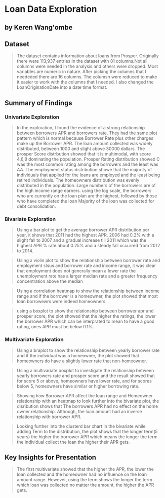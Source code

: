 # Loan Data Exploration 
## by Keren Wang'ombe


## Dataset

> The dataset contains information about loans from Prosper. Originally there were 113,937 entries in the dataset with 81 columns.Not all columns were needed in the analysis and others were dropped. Most variables are numeric in nature. After picking the columns that I neededed there are 16 columns. The columsn were reduced to make it easier to work with the columns that I needed. 
> I also changed the LoanOriginationDate into a date time format.

## Summary of Findings

### Univariate Exploration

> In the exploration, I found the evidence of a strong relationship between borrowers APR and borrowers rate. They had the same plot pattern which is normal because Borrower Rate plus other charges make up the Borrower APR. The loan amount collected was widely distributed, between 1000 and slight above 30000 dollars. The prosper Score distrbution showed that it is multimodal, with score 4,6,8 dominating the population. Prosper Rating distribution showed C was the most common rating among the borrowers and the least was AA. The employment status distribution showe that the  majority of individuals that applied for the loans are employed and the least being retired individuals. The homeowners distribution was evenly distributed in the population. Large numbers of the borrowers are of the high income range earners. using the log scale, the borrowers who are currently on the loan plan are the highest, followed by those who have completed the loan Majority of the loan was collected for debt consolidation.

### Bivariate Exploration

>Using a bar plot to get the average borrower APR distribution per year, it shows that 2011 had the highest APR. 2006 had 0.2% with a slight fall to 2007 and a gradual increase till 2011 which was the highest APR % rate about 0.25% and a steady fall occurred from 2012 to 2014.

> Using a violin plot to show the relationship between borrower rate and employment stsus and borrower rate and income range, it was clear that employment does not generally mean a lower rate the unemployment rate has a larger median rate and a greater frequency concentration above the median

> Using a correlation heatmap to show the relationship between income range and if the borrower is a homeowner, the plot showed that most loan borrowewrs were indeed homeowners. 

>using a boxplot to show the relationship between borrower apr and prosper score, the plot showed that the higher the ratings, the lower the borrower APR which can be interprated to mean to have a good rating, ones APR must be below 0.1%.

### Multivariate Exploration
> Using a braplot to show the relationship between yearly borrower rate and if the individual was a homeowner, the plot showed that homeowners do have a slightly lower rate that non-homeowner.

> Using a multivariate boxplot to investigate the relationship between yearly borrowers rate and prosper score and the result showed that for score 5 or above, homeowners have lower rate, and for scores below 5, homeowners have similar or higher borrowing rate.

>Showing how Borrower APR affect the loan range and Homeowner relationship with an heatmap to look further into the bivariate plot, the disribution shows that The borrowers APR had no effect on the home owner relationship. Although, the loan amount had an inverse relationship with borrower APR.

>Looking further into the clusterd bar chart in the bivariate while adding Term to the distribution, the plot shows that the longer term(5 years) the higher the borrower APR which means the longer the term the individual collect the loan the higher their APR gets.


## Key Insights for Presentation

> The first multivariate showed that the higher the APR, the lower the loan collected and the homeowner had no influence on the loan amount range. However, using the term shows the longer the term which loan was collected no matter the amount, the higher the APR gets.